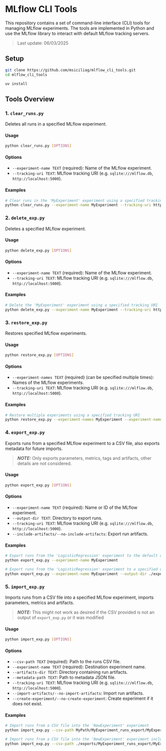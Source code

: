 # MLflow CLI Tools

This repository contains a set of command-line interface (CLI) tools for managing MLflow experiments. The tools are implemented in Python and use the MLflow library to interact with default MLflow tracking servers.

> Last update: 06/03/2025

## Setup

```sh
git clone https://github.com/msiciliag/mlflow_cli_tools.git
cd mlflow_cli_tools

uv install
```


## Tools Overview

### 1. `clear_runs.py`

Deletes all runs in a specified MLflow experiment.

#### Usage
```sh
python clear_runs.py [OPTIONS]
```

#### Options
- `--experiment-name TEXT` (required): Name of the MLflow experiment.
- `--tracking-uri TEXT`: MLflow tracking URI (e.g. `sqlite:///mlflow.db`, `http://localhost:5000`).

#### Examples
```sh
# Clear runs in the 'MyExperiment' experiment using a specified tracking URI
python clear_runs.py --experiment-name MyExperiment --tracking-uri http://localhost:5000
```

### 2. `delete_exp.py`

Deletes a specified MLflow experiment.

#### Usage
```sh
python delete_exp.py [OPTIONS]
```

#### Options
- `--experiment-name TEXT` (required): Name of the MLflow experiment.
- `--tracking-uri TEXT`: MLflow tracking URI (e.g. `sqlite:///mlflow.db`, `http://localhost:5000`).

#### Examples
```sh
# Delete the 'MyExperiment' experiment using a specified tracking URI
python delete_exp.py --experiment-name MyExperiment --tracking-uri http://localhost:5000
```

### 3. `restore_exp.py`

Restores specified MLflow experiments.

#### Usage
```sh
python restore_exp.py [OPTIONS]
```

#### Options
- `--experiment-names TEXT` (required) (can be specified multiple times): Names of the MLflow experiments.
- `--tracking-uri TEXT`: MLflow tracking URI (e.g. `sqlite:///mlflow.db`, `http://localhost:5000`).

#### Examples
```sh
# Restore multiple experiments using a specified tracking URI
python restore_exp.py --experiment-names MyExperiment --experiment-names "MyExperiment 2" --tracking-uri http://localhost:5000
```

### 4. `export_exp.py`

Exports runs from a specified MLflow experiment to a CSV file, also exports metadata for future imports.
> **_NOTE:_** Only exports parameters, metrics, tags and artifacts, other details are not considered.

#### Usage
```sh
python export_exp.py [OPTIONS]
```

#### Options
- `--experiment-name TEXT` (required): Name or ID of the MLflow experiment.
- `--output-dir TEXT`: Directory to export runs.
- `--tracking-uri TEXT`: MLflow tracking URI (e.g. `sqlite:///mlflow.db`, `http://localhost:5000`).
- `--include-artifacts/--no-include-artifacts`: Export run artifacts.

#### Examples
```sh
# Export runs from the 'LogisticRegression' experiment to the default directory
python export_exp.py --experiment-name MyExperiment

# Export runs from the 'LogisticRegression' experiment to a specified directory
python export_exp.py --experiment-name MyExperiment --output-dir ./exports
```

### 5. `import_exp.py`

Imports runs from a CSV file into a specified MLflow experiment, imports parameters, metrics and artifacts.
> **_NOTE:_**  This might not work as desired if the CSV provided is not an output of `export_exp.py` or it was modified

#### Usage
```sh
python import_exp.py [OPTIONS]
```

#### Options
- `--csv-path TEXT` (required): Path to the runs CSV file.
- `--experiment-name TEXT` (required): Destination experiment name.
- `--artifacts-dir TEXT`: Directory containing run artifacts.
- `--metadata-path TEXT`: Path to metadata JSON file.
- `--tracking-uri TEXT`: MLflow tracking URI (e.g. `sqlite:///mlflow.db`, `http://localhost:5000`).
- `--import-artifacts/--no-import-artifacts`: Import run artifacts.
- `--create-experiment/--no-create-experiment`: Create experiment if it does not exist.

#### Examples
```sh
# Import runs from a CSV file into the 'NewExperiment' experiment
python import_exp.py --csv-path MyPath/MyExperiment_runs_export/MyExperiment_runs.csv --experiment-name NewExperiment

# Import runs from a CSV file into the 'NewExperiment' experiment including artifacts
python import_exp.py --csv-path ./exports/MyExperiment_runs_export/MyExperiment_runs.csv  --experiment-name NewExperiment --artifacts-dir ./exports/MyExperiment_runs_export/artifacts --import-artifacts
```
